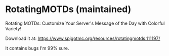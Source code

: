# RotatingMOTDs (maintained)
Rotating MOTDs: Customize Your Server's Message of the Day with Colorful Variety!

Download it at: https://www.spigotmc.org/resources/rotatingmotds.111197/

It contains bugs I'm 99% sure.
